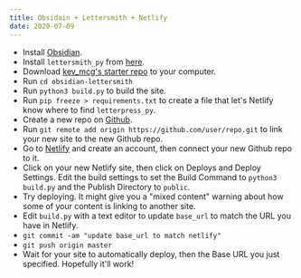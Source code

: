 ```yaml
---
title: Obsidain + Lettersmith + Netlify
date: 2020-07-09
---
```


- Install [Obsidian](https://obsidian.md/).
- Install `lettersmith_py` from [here](https://github.com/gordonbrander/lettersmith_py).
- Download [kev_mcg's starter repo](https://github.com/kmcgillivray/obsidian-lettersmith) to your computer. 
- Run `cd obsidian-lettersmith`
- Run `python3 build.py` to build the site.
- Run `pip freeze > requirements.txt` to create a file that let's Netlify know where to find `letterpress_py`.
- Create a new repo on [Github](https://github.com).
- Run `git remote add origin https://github.com/user/repo.git` to link your new site to the new Github repo.
- Go to [Netlify](https://netlify.com) and create an account, then connect your new Github repo to it.
- Click on your new Netlify site, then click on Deploys and Deploy Settings. Edit the build settings to set the Build Command to `python3 build.py` and the Publish Directory to `public`.
- Try deploying. It might give you a "mixed content" warning about how some of your content is linking to another site.
- Edit `build.py` with a text editor to update `base_url` to match the URL you have in Netlify. 
- `git commit -am "update base_url to match netlify"`
- `git push origin master`
- Wait for your site to automatically deploy, then the Base URL you just specified. Hopefully it'll work!
